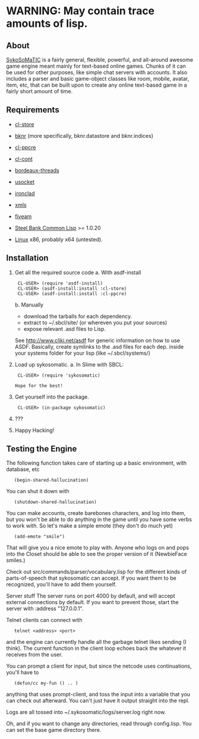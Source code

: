 WARNING: May contain trace amounts of lisp.
===========================================

About
-----

[SykoSoMaTIC][12] is a fairly general, flexible, powerful, and all-around
awesome game engine meant mainly for text-based online games. Chunks
of it can be used for other purposes, like simple chat servers with
accounts. It also includes a parser and basic game-object classes
like room, mobile, avatar, item, etc, that can be built upon to create
any online text-based game in a fairly short amount of time.

Requirements
------------

* [cl-store][1]
* [bknr][2] (more specifically, bknr.datastore and bknr.indices)
* [cl-ppcre][3]
* [cl-cont][4]
* [bordeaux-threads][5]
* [usocket][6]
* [ironclad][7]
* [xmls][8]
* [fiveam][9]
* [Steel Bank Common Lisp][10] >= 1.0.20
* [Linux][11] x86, probably x64 (untested).

  [1]: <http://common-lisp.net/project/cl-store/>
  [2]: <http://bknr.net>
  [3]: <http://weitz.de/cl-ppcre/>
  [4]: <http://common-lisp.net/project/cl-cont/>
  [5]: <http://common-lisp.net/project/bordeaux-threads/>
  [6]: <http://common-lisp.net/project/usocket/>
  [7]: <http://method-combination.net/lisp/ironclad/>
  [8]: <http://common-lisp.net/project/xmls/>
  [9]: <http://common-lisp.net/project/bese/FiveAM.html>
  [10]: <http://www.sbcl.org/>
  [11]: <http://www.archlinux.org>
  [12]: <http://sykosomatic.org> (SykoSoMaTIC Main Site)

Installation
------------

1. Get all the required source code
   a. With asdf-install

        CL-USER> (require 'asdf-install)
        CL-USER> (asdf-install:install :cl-store)
        CL-USER> (asdf-install:install :cl-ppcre)

   b. Manually
      * download the tarballs for each dependency.
      * extract to ~/.sbcl/site/ (or whereven you put your sources)
      * expose relevant .asd files to Lisp.
   
	See <http://www.cliki.net/asdf> for generic information on how to use
	ASDF.
	Basically, create symlinks to the .asd files for each dep.
	inside your systems folder for your lisp (like ~/.sbcl/systems/)

2. Load up sykosomatic.
   a. In Slime with SBCL:

        CL-USER> (require 'sykosomatic)
      
       Hope for the best!

3. Get yourself into the package.

        CL-USER> (in-package sykosomatic)

4. ???

5. Happy Hacking!


Testing the Engine
------------------

The following function takes care of starting up a basic environment,
with database, etc

       (begin-shared-hallucination)

You can shut it down with

       (shutdown-shared-hallucination)

You can make accounts, create barebones characters, and log into them,
but you won't be able to do anything in the game until you have some
verbs to work with. So let's make a simple emote (they don't do much
yet)

       (add-emote "smile")

That will give you a nice emote to play with. Anyone who logs on and
pops into the Closet should be able to see the proper version of it
(NewbieFace smiles.)

Check out src/commands/parser/vocabulary.lisp for the different kinds
of parts-of-speech that sykosomatic can accept. If you want them to be
recognized, you'll have to add them yourself.

Server stuff
The server runs on port 4000 by default, and will accept external
connections by default. If you want to prevent those, start the server
with :address "127.0.0.1".

Telnet clients can connect with 

       telnet <address> <port>

and the engine can currently handle all the garbage telnet likes
sending (I think).  The current function in the client loop echoes
back the whatever it receives from the user.

You can prompt a client for input, but since the netcode uses
continuations, you'll have to

       (defun/cc my-fun () .. )

anything that uses prompt-client, and toss the input into a variable
that you can check out afterward. You can't just have it output
straight into the repl.

Logs are all tossed into ~/.sykosomatic/logs/server.log right
now.

Oh, and if you want to change any directories, read through
config.lisp. You can set the base game directory there.
